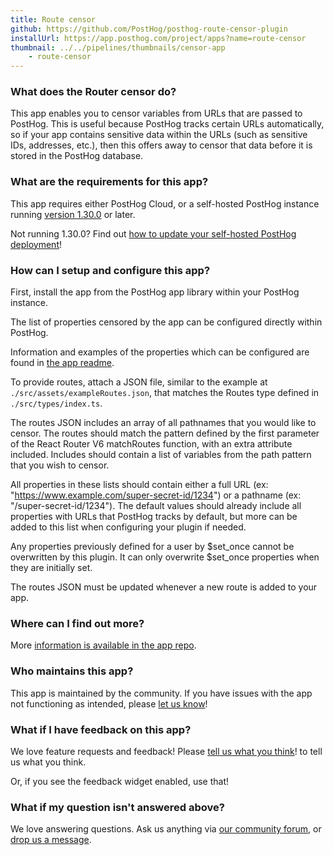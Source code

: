 ```yaml
---
title: Route censor
github: https://github.com/PostHog/posthog-route-censor-plugin
installUrl: https://app.posthog.com/project/apps?name=route-censor
thumbnail: ../../pipelines/thumbnails/censor-app
    - route-censor
---
```


### What does the Router censor do?

This app enables you to censor variables from URLs that are passed to PostHog. This is useful because PostHog tracks certain URLs automatically, so if your app contains sensitive data within the URLs (such as sensitive IDs, addresses, etc.), then this offers away to censor that data before it is stored in the PostHog database. 

### What are the requirements for this app?

This app requires either PostHog Cloud, or a self-hosted PostHog instance running [version 1.30.0](https://posthog.com/blog/the-posthog-array-1-30-0) or later.

Not running 1.30.0? Find out [how to update your self-hosted PostHog deployment](https://posthog.com/docs/runbook/upgrading-posthog)!

### How can I setup and configure this app?

First, install the app from the PostHog app library within your PostHog instance.

The list of properties censored by the app can be configured directly within PostHog.

Information and examples of the properties which can be configured are found in [the app readme](https://github.com/PostHog/posthog-route-censor-plugin). 

To provide routes, attach a JSON file, similar to the example at `./src/assets/exampleRoutes.json`, that matches the Routes type defined in `./src/types/index.ts`.

The routes JSON includes an array of all pathnames that you would like to censor. The routes should match the pattern defined by the first parameter of the React Router V6 matchRoutes function, with an extra attribute included. Includes should contain a list of variables from the path pattern that you wish to censor.

All properties in these lists should contain either a full URL (ex: "https://www.example.com/super-secret-id/1234") or a pathname (ex: "/super-secret-id/1234"). The default values should already include all properties with URLs that PostHog tracks by default, but more can be added to this list when configuring your plugin if needed.

Any properties previously defined for a user by $set_once cannot be overwritten by this plugin. It can only overwrite $set_once properties when they are initially set.

The routes JSON must be updated whenever a new route is added to your app.

### Where can I find out more?

More [information is available in the app repo](https://github.com/PostHog/posthog-route-censor-plugin). 

### Who maintains this app?

This app is maintained by the community. If you have issues with the app not functioning as intended, please [let us know](http://app.posthog.com/home#supportModal)!

### What if I have feedback on this app?

We love feature requests and feedback! Please [tell us what you think](http://app.posthog.com/home#supportModal)! to tell us what you think.

Or, if you see the feedback widget enabled, use that!

### What if my question isn't answered above?

We love answering questions. Ask us anything via [our community forum](/questions), or [drop us a message](http://app.posthog.com/home#supportModal). 

